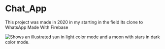 # Chat_App
This project was made in 2020 in my starting in the field
Its clone to WhatsApp 
Made With Firebase

<picture>
  <source media="(prefers-color-scheme: dark)" srcset="[https://user-images.githubusercontent.com/25423296/163456776-7f95b81a-f1ed-45f7-b7ab-8fa810d529fa.png](https://upwork-usw2-prod-agora-file-storage.s3.us-west-2.amazonaws.com/profile/portfolio/thumbnail/a88f648dc61afbbb61e3b023506ba28b?response-content-disposition=inline%3B%20filename%3D"image_original"%3B%20filename%2A%3Dutf-8%27%27image_original&X-Amz-Security-Token=IQoJb3JpZ2luX2VjEOb%2F%2F%2F%2F%2F%2F%2F%2F%2F%2FwEaCXVzLXdlc3QtMiJHMEUCIC5d2WmVncQs2JaTYBCu6dJOjCTswQ3NYaH7Jo0du2axAiEAykHpvKgijw0ogvFrNQQKerxn3KufsCNJdwaCpc0jvK8qzQQIbxAAGgw3Mzk5MzkxNzM4MTkiDHSsx8I%2FZSEwMnF7nCqqBBZrRFEt%2FHYE2%2FoBH9m8USBP0aRjhY%2Fe%2Fe6h6BoSOCxnsd9yg3gOJfmb01jyuGXRcfDmSn3OKSHUFENtxfBDsLzc2Bto%2FamAmrOV%2Fhs6Th3Bm7N9PV8TbPIbKgV5bA1gUl3lXxyarYwU6o1pVsOH6lR6aXa%2FTruKIycrBX6lIYs8qHqvqEADawl8sva6vU%2BXaU3iIz9la7otXxwtoUfBNB5rh0uo%2B0OFJm4S6y1zWiHiB3MXlCxG8Y6Z6sU7d3YVNTHDY17398mlThlalPASw0766nk5t7S1BJItBX1SYGUnGgyOfJffi5%2FrvKvKydoFb5akENF8bGTTFNA5JQajsfeKjOzk811bRH7DZJVssOv14suvAxm2ZbfDW6KT8kUjpGBi69fHtyQEvobUGnOn65P2Cvsp1cBJJogruuJmuJwXXqkYRkgt3nyTbOqipIJLUa5v2F5F%2FphmQhlkaroqJNzXBrfufYiSGZRXNEU5nb3ATLaOpdkYKV3Ee%2Bg6kOtkcPR0vVk%2FMT%2FMVl3KCjVMm9URzbZU4MimgqZNXR0zaP44SxUXD484HiltwGJmEktfvEAunIv2Sylxd%2F0qVdYpduA%2Fm7U9FyzCh3XzOMjTPPSYDT90pRFGZ004Cn00snm%2BhidCEtOIWd4xmQVt%2B20gghLrf5M5Swx5QUcI3p1Pi81YhXm7cjLEwHJPqiikzEGYDgTJbtSzqXPa7SM0IGvqES%2FOaU4Xv7njpoFNMK6RwZgGOqcBZ0Ycw3I067oGPZQU6m%2Bb41mpkYOoPte6kt7QDNjbesIIZyFPTb51wGC2td85VzNfedpIFH3%2BscfaQSEq0uAVSAeVH5fsG6SnxvKYuhPNMmKgrX0mYYSxN8mMNmYRCBJpFW4KVnK08eb8CFMu%2BBJgPtuXeqNNz%2BSiGtCqmOR4gIOMwTDPd79GXZ590wJP1pSW%2BOMsEgk1QgoXZWseuhZSvJmRt2AKL%2Fs%3D&X-Amz-Algorithm=AWS4-HMAC-SHA256&X-Amz-Date=20220901T084124Z&X-Amz-SignedHeaders=host&X-Amz-Expires=899&X-Amz-Credential=ASIA2YR6PYW54RVEBY6A%2F20220901%2Fus-west-2%2Fs3%2Faws4_request&X-Amz-Signature=40cbcb6c39bc79095e47d76f7511e6739113d77c4ca330608abe03c6060f0140)">
  <source media="(prefers-color-scheme: light)" srcset="[https://user-images.githubusercontent.com/25423296/163456779-a8556205-d0a5-45e2-ac17-42d089e3c3f8.png](https://upwork-usw2-prod-agora-file-storage.s3.us-west-2.amazonaws.com/profile/portfolio/thumbnail/a88f648dc61afbbb61e3b023506ba28b?response-content-disposition=inline%3B%20filename%3D"image_original"%3B%20filename%2A%3Dutf-8%27%27image_original&X-Amz-Security-Token=IQoJb3JpZ2luX2VjEOb%2F%2F%2F%2F%2F%2F%2F%2F%2F%2FwEaCXVzLXdlc3QtMiJHMEUCIC5d2WmVncQs2JaTYBCu6dJOjCTswQ3NYaH7Jo0du2axAiEAykHpvKgijw0ogvFrNQQKerxn3KufsCNJdwaCpc0jvK8qzQQIbxAAGgw3Mzk5MzkxNzM4MTkiDHSsx8I%2FZSEwMnF7nCqqBBZrRFEt%2FHYE2%2FoBH9m8USBP0aRjhY%2Fe%2Fe6h6BoSOCxnsd9yg3gOJfmb01jyuGXRcfDmSn3OKSHUFENtxfBDsLzc2Bto%2FamAmrOV%2Fhs6Th3Bm7N9PV8TbPIbKgV5bA1gUl3lXxyarYwU6o1pVsOH6lR6aXa%2FTruKIycrBX6lIYs8qHqvqEADawl8sva6vU%2BXaU3iIz9la7otXxwtoUfBNB5rh0uo%2B0OFJm4S6y1zWiHiB3MXlCxG8Y6Z6sU7d3YVNTHDY17398mlThlalPASw0766nk5t7S1BJItBX1SYGUnGgyOfJffi5%2FrvKvKydoFb5akENF8bGTTFNA5JQajsfeKjOzk811bRH7DZJVssOv14suvAxm2ZbfDW6KT8kUjpGBi69fHtyQEvobUGnOn65P2Cvsp1cBJJogruuJmuJwXXqkYRkgt3nyTbOqipIJLUa5v2F5F%2FphmQhlkaroqJNzXBrfufYiSGZRXNEU5nb3ATLaOpdkYKV3Ee%2Bg6kOtkcPR0vVk%2FMT%2FMVl3KCjVMm9URzbZU4MimgqZNXR0zaP44SxUXD484HiltwGJmEktfvEAunIv2Sylxd%2F0qVdYpduA%2Fm7U9FyzCh3XzOMjTPPSYDT90pRFGZ004Cn00snm%2BhidCEtOIWd4xmQVt%2B20gghLrf5M5Swx5QUcI3p1Pi81YhXm7cjLEwHJPqiikzEGYDgTJbtSzqXPa7SM0IGvqES%2FOaU4Xv7njpoFNMK6RwZgGOqcBZ0Ycw3I067oGPZQU6m%2Bb41mpkYOoPte6kt7QDNjbesIIZyFPTb51wGC2td85VzNfedpIFH3%2BscfaQSEq0uAVSAeVH5fsG6SnxvKYuhPNMmKgrX0mYYSxN8mMNmYRCBJpFW4KVnK08eb8CFMu%2BBJgPtuXeqNNz%2BSiGtCqmOR4gIOMwTDPd79GXZ590wJP1pSW%2BOMsEgk1QgoXZWseuhZSvJmRt2AKL%2Fs%3D&X-Amz-Algorithm=AWS4-HMAC-SHA256&X-Amz-Date=20220901T084124Z&X-Amz-SignedHeaders=host&X-Amz-Expires=899&X-Amz-Credential=ASIA2YR6PYW54RVEBY6A%2F20220901%2Fus-west-2%2Fs3%2Faws4_request&X-Amz-Signature=40cbcb6c39bc79095e47d76f7511e6739113d77c4ca330608abe03c6060f0140)">
  <img alt="Shows an illustrated sun in light color mode and a moon with stars in dark color mode." src="https://user-images.githubusercontent.com/25423296/163456779-a8556205-d0a5-45e2-ac17-42d089e3c3f8.png">
</picture>

